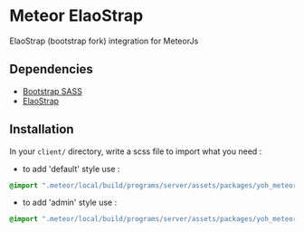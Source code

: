 # Meteor ElaoStrap

ElaoStrap (bootstrap fork) integration for MeteorJs

## Dependencies

* [Bootstrap SASS](https://github.com/twbs/bootstrap-sass)
* [ElaoStrap](https://github.com/JeremyFagis/ElaoStrap)

## Installation

In your `client/` directory, write a scss file to import what you need :

- to add 'default' style use :
```scss
@import ".meteor/local/build/programs/server/assets/packages/yoh_meteor-elao-strap/lib/style";
```

 - to add 'admin' style use :
```scss
@import ".meteor/local/build/programs/server/assets/packages/yoh_meteor-elao-strap/lib/admin";
```
